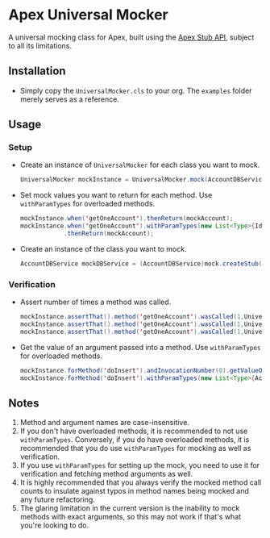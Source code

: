 # Apex Universal Mocker

A universal mocking class for Apex, built using the [Apex Stub API](https://developer.salesforce.com/docs/atlas.en-us.apexcode.meta/apexcode/apex_testing_stub_api.htm), subject to all its limitations.

## Installation

- Simply copy the `UniversalMocker.cls` to your org. The `examples` folder merely serves as a reference.

## Usage

### Setup

- Create an instance of `UniversalMocker` for each class you want to mock.

  ```java
  UniversalMocker mockInstance = UniversalMocker.mock(AccountDBService.class);
  ```

- Set mock values you want to return for each method. Use `withParamTypes` for overloaded methods.

  ```java
  mockInstance.when('getOneAccount').thenReturn(mockAccount);
  mockInstance.when('getOneAccount').withParamTypes(new List<Type>{Id.class})
              .thenReturn(mockAccount);
  ```

- Create an instance of the class you want to mock.

  ```java
  AccountDBService mockDBService = (AccountDBService)mock.createStub();
  ```

### Verification

- Assert number of times a method was called.

  ```java
  mockInstance.assertThat().method('getOneAccount').wasCalled(1,UniversalMocker.Times.EXACTLY);
  mockInstance.assertThat().method('getOneAccount').wasCalled(1,UniversalMocker.Times.OR_MORE);
  mockInstance.assertThat().method('getOneAccount').wasCalled(1,UniversalMocker.Times.OR_LESS);
  ```

- Get the value of an argument passed into a method. Use `withParamTypes` for overloaded methods.

  ```java
  mockInstance.forMethod('doInsert').andInvocationNumber(0).getValueOf('acct');
  mockInstance.forMethod('doInsert').withParamTypes(new List<Type>{Account.class}).andInvocationNumber(0).getValueOf('acct');
  ```

## Notes

1. Method and argument names are case-insensitive.
2. If you don't have overloaded methods, it is recommended to not use `withParamTypes`. Conversely, if you do have overloaded methods,
   it is recommended that you do use `withParamTypes` for mocking as well as verification.
3. If you use `withParamTypes` for setting up the mock, you need to use it for verification and fetching method arguments as well.
4. It is highly recommended that you always verify the mocked method call counts to insulate against typos in method names being mocked and any future refactoring.
5. The glaring limitation in the current version is the inability to mock methods with exact arguments, so this may not work if that's what you're looking to do.
